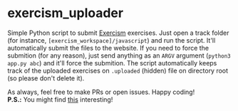 # exercism_uploader

Simple Python script to submit [Exercism](https://exercism.io) exercises. Just open a track folder (for instance, `[exercism_workspace]/javascript`) and run the script. It'll automatically submit the files to the website. If you need to force the submition (for any reason), just send anything as an `ARGV` argument (`python3 app.py abc`) and it'll force the submition. The script automatically keeps track of the uploaded exercises on `.uploaded` (hidden) file on directory root (so please don't delete it).

As always, feel free to make PRs or open issues. Happy coding!<br>
**P.S.:** You might find [this](https://github.com/bored-user/exercises/tree/master/exercism) interesting!
